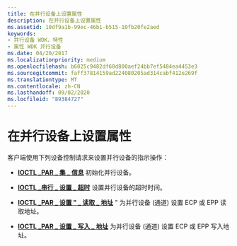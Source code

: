 ```yaml
---
title: 在并行设备上设置属性
description: 在并行设备上设置属性
ms.assetid: 10df9a1b-99ec-46b1-b515-10fb20fe2aed
keywords:
- 并行设备 WDK，特性
- 属性 WDK 并行设备
ms.date: 04/20/2017
ms.localizationpriority: medium
ms.openlocfilehash: b6025c9482df60d800aef24bb7ef5484ea4453e3
ms.sourcegitcommit: faff37814159ad224080205ad314cabf412e269f
ms.translationtype: MT
ms.contentlocale: zh-CN
ms.lasthandoff: 09/02/2020
ms.locfileid: "89384727"
---
```

# <a name="setting-attributes-on-a-parallel-device"></a>在并行设备上设置属性





客户端使用下列设备控制请求来设置并行设备的指示操作：

-   [**IOCTL \_PAR \_ 集 \_ 信息**](/windows-hardware/drivers/ddi/ntddpar/ni-ntddpar-ioctl_par_set_information) 初始化并行设备。

-   [**IOCTL \_串行 \_ 设置 \_ 超时**](/windows-hardware/drivers/ddi/ntddser/ni-ntddser-ioctl_serial_set_timeouts) 设置并行设备的超时时间。

-   [**IOCTL \_PAR \_ 设置 " \_ 读取 \_ 地址**](/windows-hardware/drivers/ddi/ntddpar/ni-ntddpar-ioctl_par_set_read_address) " 为并行设备 (通道) 设置 ECP 或 EPP 读取地址。

-   [**IOCTL \_PAR \_ 设置 \_ 写入 \_ 地址**](/windows-hardware/drivers/ddi/ntddpar/ni-ntddpar-ioctl_par_set_write_address) 为并行设备 (通道) 设置 ECP 或 EPP 写入地址。

 

